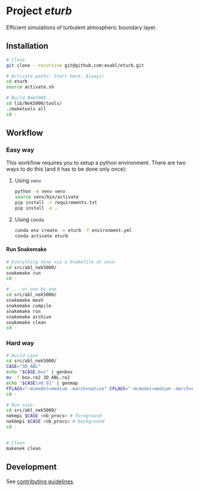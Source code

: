 # Project *eturb*

Efficient simulations of turbulent atmospheric boundary layer.

## Installation

```sh
# Clone
git clone --recursive git@github.com:exabl/eturb.git

# Activate paths: Start here. Always!
cd eturb
source activate.sh

# Build Nek5000
cd lib/Nek5000/tools/
./maketools all
cd -

```

## Workflow

### Easy way

This workflow requires you to setup a python environment. There are two ways to
do this (and it has to be done only once):

1. Using `venv`
   ```sh
   python -m venv venv
   source venv/bin/activate
   pip install -r requirements.txt
   pip install -e .
   ```
2. Using `conda`
   ```sh
   conda env create -n eturb -f environment.yml
   conda activate eturb
   ```

#### Run Snakemake
```sh
# Everything done via a Snakefile at once
cd src/abl_nek5000/
snakemake run
cd -

# ... or one by one
cd src/abl_nek5000/
snakemake mesh
snakemake compile
snakemake run
snakemake archive
snakemake clean
cd -

```

### Hard way

```sh
# Build case
cd src/abl_nek5000/
CASE="3D_ABL"
echo "$CASE.box" | genbox
mv -f box.re2 3D_ABL.re2
echo "$CASE\n0.01" | genmap
FFLAGS="-mcmodel=medium -march=native" CFLAGS="-mcmodel=medium -march=native" makenek
cd -

# Run case
cd src/abl_nek5000/
nekmpi $CASE <nb_procs> # foreground
nekbmpi $CASE <nb_procs> # background
cd -


# Clean
makenek clean

```

## Development

See [contributing guidelines](CONTRIBUTING.md).
